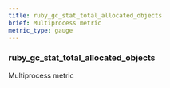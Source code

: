 ```yaml
---
title: ruby_gc_stat_total_allocated_objects
brief: Multiprocess metric
metric_type: gauge
---
```

### ruby_gc_stat_total_allocated_objects

Multiprocess metric
